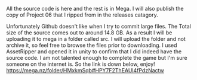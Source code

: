 All the source code is here and the rest is in Mega. I will also publish the copy of Project 06 that I ripped from in the releases catagory. 

Unfortunately Github doesn't like when I try to commit large files. The Total size of the source comes out to around 14.8 GB. 
As a result I will be uploading it to mega in a folder called src. I will upload the folder and not archive it, so feel free to browse the files prior to downloading.
I used AssetRipper and opened it in unity to confirm that I did indeed have the source code. I am not talented enough to complete the game but I'm sure someone on the internet
is. So the link is down below, enjoy!
https://mega.nz/folder/HMxkmSqb#HPY7F2ThEAUl4fPdzNactw
